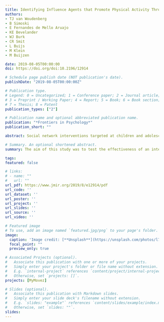 ```yaml
---
title: Identifying Influence Agents that Promote Physical Activity Through the Simulation of Social Network Interventions; Agent-Based Modeling Study
authors:
- TJ van Woudenberg
- B Simoski
- E Fernandes de Mello Aruajo
- KE Bevelander
- WJ Burk
- CR Smit
- L Buijs
- M Klein
- M Buijzen

date: 2019-08-05T00:00:00
doi: https://doi.org/doi:10.2196/12914

# Schedule page publish date (NOT publication's date).
publishDate: "2019-08-05T00:00:00Z"

# Publication type.
# Legend: 0 = Uncategorized; 1 = Conference paper; 2 = Journal article;
# 3 = Preprint / Working Paper; 4 = Report; 5 = Book; 6 = Book section;
# 7 = Thesis; 8 = Patent
publication_types: ["2"]

# Publication name and optional abbreviated publication name.
publication: "*Frontiers in Psychology*"
publication_short: ""

abstract: Social network interventions targeted at children and adolescents can have a substantial effect on their health behaviors, including physical activity. However, designing successful social network interventions is a considerable research challenge. In this study, we rely on social network analysis and agent-based simulations to better understand and capitalize on the complex interplay of social networks and health behaviors. More specifically, we investigate criteria for selecting influence agents that can be expected to produce the most successful social network health interventions. The aim of this study was to test which selection criterion to determine influence agents in a social network intervention resulted in the biggest increase in physical activity in the social network. To test the differences among the selection criteria, a computational model was used to simulate different social network interventions and observe the intervention’s effect on the physical activity of primary and secondary school children within their school classes. As a next step, this study relied on the outcomes of the simulated interventions to investigate whether social network interventions are more effective in some classes than others based on network characteristics. We used a previously validated agent-based model to understand how physical activity spreads in social networks and who was influencing the spread of behavior. From the observed data of 460 participants collected in 26 school classes, we simulated multiple social network interventions with different selection criteria for the influence agents (ie, in-degree centrality, betweenness centrality, closeness centrality, and random influence agents) and a control condition (ie, no intervention). Subsequently, we investigated whether the detected variation of an intervention’s success within school classes could be explained by structural characteristics of the social networks (ie, network density and network centralization). The 1-year simulations showed that social network interventions were more effective compared with the control condition (beta=.30; t100=3.23; P=.001). In addition, the social network interventions that used a measure of centrality to select influence agents outperformed the random influence agent intervention (beta=.46; t100=3.86; P<.001). Also, the closeness centrality condition outperformed the betweenness centrality condition (beta = .59; t100 = 2.02; P = .046). The anticipated interaction effects of the network characteristics were not observed. Social network intervention can be considered as a viable and promising intervention method to promote physical activity. We demonstrated the usefulness of applying social network analysis and agent-based modeling as part of the social network interventions’ design process. We emphasize the importance of selecting the most successful influence agents and provide a better understanding of the role of network characteristics on the effectiveness of social network interventions.

# Summary. An optional shortened abstract.
summary: The aim of this study was to test the effectiveness of an intervention that used vlogs to promote physical activity.

tags:
featured: false

# links:
# - name: ""
#   url: ""
url_pdf: https://www.jmir.org/2019/8/e12914/pdf
url_code: ''
url_dataset: ''
url_poster: ''
url_project: ''
url_slides: ''
url_source: ''
url_video: ''

# Featured image
# To use, add an image named `featured.jpg/png` to your page's folder. 
image:
  caption: 'Image credit: [**Unsplash**](https://unsplash.com/photos/l77GW8mY8Rk)'
  focal_point: ""
  preview_only: true

# Associated Projects (optional).
#   Associate this publication with one or more of your projects.
#   Simply enter your project's folder or file name without extension.
#   E.g. `internal-project` references `content/project/internal-project/index.md`.
#   Otherwise, set `projects: []`.
projects: [MyMovez]

# Slides (optional).
#   Associate this publication with Markdown slides.
#   Simply enter your slide deck's filename without extension.
#   E.g. `slides: "example"` references `content/slides/example/index.md`.
#   Otherwise, set `slides: ""`.
slides:
---
```

